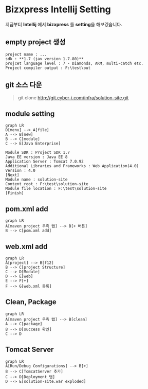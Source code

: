 # Bizxpress Intellij Setting

지금부터 **Intellij** 에서 **bizxpress** 를 **setting**을 해보겠습니다.

##  empty project 생성

	project name : ...
	sdk : **1.7 (jav version 1.7.80)**
	projcet language level : 7 - Diamonds, ARM, multi-catch etc.
	Project compiler output : F:\test\out

## git 소스 다운

> git clone http://git.cyber-i.com/infra/solution-site.git

## module setting

```mermaid
graph LR
D[menu] --> A[file]
A --> B[new]
B --> C[module]
C --> E[Java Enterprise]
```
    Module SDK : Project SDK 1.7
    Java EE version : Java EE 8
    Application Server : Tomcat 7.0.92
    Additional Libraries and Frameworks : Web Application(4.0)
    Version : 4.0
    [Next]
    Module name : solution-site
    Content root : F:\test\solution-site
    Module file location : F:\test\solution-site
    [Finish]

## pom.xml add

```mermaid
graph LR
A[maven project 우측 탭] --> B[+ 버튼]
B --> C[pom.xml add]
```

## web.xml add

```mermaid
graph LR
A[project] --> B[f12]
B --> C[project Structure]
C --> D[Module]
D --> E[web]
E --> F[+]
F --> G[web.xml 등록]
```

## Clean, Package

```mermaid
graph LR
A[maven project 우측 탭] --> B[clean]
A --> C[package]
B --> D[success 확인]
C --> D
```


## Tomcat Server


```mermaid
graph LR
A[Run/Debug Configurations] --> B[+]
B --> C[TomcatServer 추가]
C --> D[Deployment 탭]
D --> E[solution-site.war exploded]
```
<!--stackedit_data:
eyJoaXN0b3J5IjpbLTIxMDE5NzM5MjVdfQ==
-->